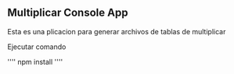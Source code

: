## Multiplicar Console App

Esta es una plicacion para generar archivos de tablas de multiplicar 

Ejecutar comando

''''
npm install
''''